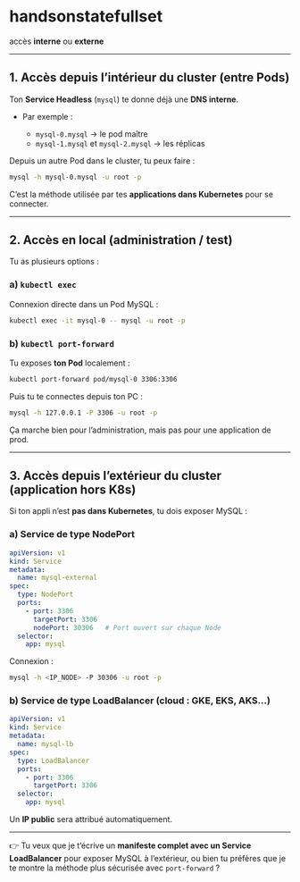 # handsonstatefullset

accès **interne** ou **externe**

---

## 1. Accès depuis l’intérieur du cluster (entre Pods)

Ton **Service Headless** (`mysql`) te donne déjà une **DNS interne**.

* Par exemple :

  * `mysql-0.mysql` → le pod maître
  * `mysql-1.mysql` et `mysql-2.mysql` → les réplicas

Depuis un autre Pod dans le cluster, tu peux faire :

```bash
mysql -h mysql-0.mysql -u root -p
```

C’est la méthode utilisée par tes **applications dans Kubernetes** pour se connecter.

---

## 2. Accès en local (administration / test)

Tu as plusieurs options :

### a) `kubectl exec`

Connexion directe dans un Pod MySQL :

```bash
kubectl exec -it mysql-0 -- mysql -u root -p
```

### b) `kubectl port-forward`

Tu exposes **ton Pod** localement :

```bash
kubectl port-forward pod/mysql-0 3306:3306
```

Puis tu te connectes depuis ton PC :

```bash
mysql -h 127.0.0.1 -P 3306 -u root -p
```

Ça marche bien pour l’administration, mais pas pour une application de prod.

---

## 3. Accès depuis l’extérieur du cluster (application hors K8s)

Si ton appli n’est **pas dans Kubernetes**, tu dois exposer MySQL :

### a) Service de type **NodePort**

```yaml
apiVersion: v1
kind: Service
metadata:
  name: mysql-external
spec:
  type: NodePort
  ports:
    - port: 3306
      targetPort: 3306
      nodePort: 30306   # Port ouvert sur chaque Node
  selector:
    app: mysql
```

Connexion :

```bash
mysql -h <IP_NODE> -P 30306 -u root -p
```

### b) Service de type **LoadBalancer** (cloud : GKE, EKS, AKS…)

```yaml
apiVersion: v1
kind: Service
metadata:
  name: mysql-lb
spec:
  type: LoadBalancer
  ports:
    - port: 3306
      targetPort: 3306
  selector:
    app: mysql
```

Un **IP public** sera attribué automatiquement.

---

👉 Tu veux que je t’écrive un **manifeste complet avec un Service LoadBalancer** pour exposer MySQL à l’extérieur, ou bien tu préfères que je te montre la méthode plus sécurisée avec `port-forward` ?

